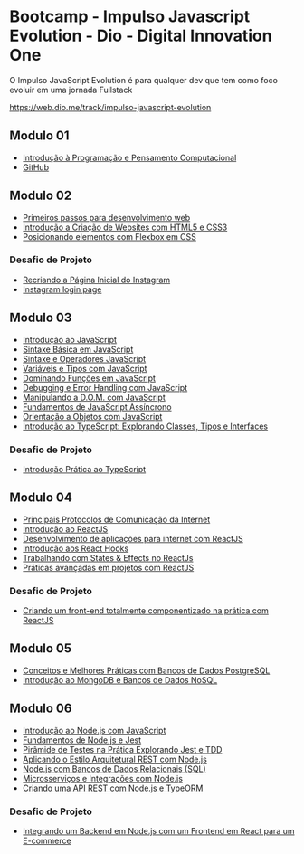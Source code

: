 # Bootcamp - Impulso Javascript Evolution - Dio - Digital Innovation One

O Impulso JavaScript Evolution é para qualquer dev que tem como foco evoluir em uma jornada Fullstack

https://web.dio.me/track/impulso-javascript-evolution

## Modulo 01
- [Introdução à Programação e Pensamento Computacional]()
- [GitHub]()
  
## Modulo 02
- [Primeiros passos para desenvolvimento web]()
- [Introdução a Criação de Websites com HTML5 e CSS3](./modulo-2/Introdu%C3%A7%C3%A3o%20a%20Cria%C3%A7%C3%A3o%20de%20Websites%20com%20HTML5%20e%20CSS3/)
- [Posicionando elementos com Flexbox em CSS](./modulo-2/Posicionando%20elementos%20com%20Flexbox%20em%20CSS/)
### Desafio de Projeto
- [Recriando a Página Inicial do Instagram](https://github.com/DouglasO-R/instagram-login)
- [Instagram login page](https://douglaso-r.github.io/instagram-login/)

## Modulo 03 
- [Introdução ao JavaScript](./modulo-3/)
- [Sintaxe Básica em JavaScript](./modulo-3/)
- [Sintaxe e Operadores JavaScript](./modulo-3/)
- [Variáveis e Tipos com JavaScript](./modulo-3/)
- [Dominando Funções em JavaScript](./modulo-3/)
- [Debugging e Error Handling com JavaScript](./modulo-3/)
- [Manipulando a D.O.M. com JavaScript](./modulo-3/)
- [Fundamentos de JavaScript Assíncrono](./modulo-3/)
- [Orientação a Objetos com JavaScript](./modulo-3/)
- [Introdução ao TypeScript: Explorando Classes, Tipos e Interfaces](./modulo-3/)
### Desafio de Projeto
- [Introdução Prática ao TypeScript](./modulo-3/)

## Modulo 04
- [Principais Protocolos de Comunicação da Internet](./modulo-4/)
- [Introdução ao ReactJS](./modulo-4/)
- [Desenvolvimento de aplicações para internet com ReactJS](./modulo-4/)
- [Introdução aos React Hooks](./modulo-4/)
- [Trabalhando com States & Effects no ReactJs](./modulo-4/)
- [Práticas avançadas em projetos com ReactJS](./modulo-4/advanced-reactjs/)
### Desafio de Projeto
- [Criando um front-end totalmente componentizado na prática com ReactJS](./modulo-4/)

## Modulo 05
- [Conceitos e Melhores Práticas com Bancos de Dados PostgreSQL](./modulo-5/)
- [Introdução ao MongoDB e Bancos de Dados NoSQL](./modulo-5/)

## Modulo 06
- [Introdução ao Node.js com JavaScript](./modulo-6/)
- [Fundamentos de Node.js e Jest](./modulo-6/)
- [Pirâmide de Testes na Prática Explorando Jest e TDD](./modulo-6/)
- [Aplicando o Estilo Arquitetural REST com Node.js](./modulo-6/)
- [Node.js com Bancos de Dados Relacionais (SQL)](./modulo-6/)
- [Microsserviços e Integrações com Node.js](./modulo-6/)
- [Criando uma API REST com Node.js e TypeORM](./modulo-6/)

### Desafio de Projeto
- [Integrando um Backend em Node.js com um Frontend em React para um E-commerce](./modulo-6/)